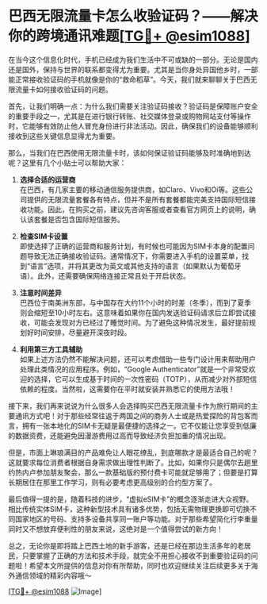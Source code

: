 # 巴西无限流量卡怎么收验证码？——解决你的跨境通讯难题[[TG💪+ @esim1088](https://t.me/s/esim1088)]

在当今这个信息化时代，手机已经成为我们生活中不可或缺的一部分。无论是国内还是国外，保持与世界的联系都变得尤为重要。尤其是当你身处异国他乡时，一部能正常接收验证码的手机就像是你的“救命稻草”。今天，我们就来聊聊关于巴西无限流量卡如何接收验证码的问题。

首先，让我们明确一点：为什么我们需要关注验证码接收？验证码是保障账户安全的重要手段之一，尤其是在进行银行转账、社交媒体登录或购物网站支付等操作时，它能够有效防止他人冒充身份进行非法活动。因此，确保我们的设备能够顺利接收到这些关键信息显得尤为重要。

那么，当我们在巴西使用无限流量卡时，该如何保证验证码能够及时准确地到达呢？这里有几个小贴士可以帮助大家：

1. **选择合适的运营商**  
   在巴西，有几家主要的移动通信服务提供商，如Claro、Vivo和Oi等。这些公司提供的无限流量套餐各有特点，但并不是所有套餐都能完美支持国际短信接收功能。因此，在购买之前，建议先咨询客服或者查看官方网页上的说明，确认该套餐是否包含国际短信服务。

2. **检查SIM卡设置**  
   即使选择了正确的运营商和服务计划，有时候也可能因为SIM卡本身的配置问题导致无法正确接收验证码。通常情况下，你需要进入手机的设置菜单，找到“语言”选项，并将其更改为英文或其他支持的语言（如果默认为葡萄牙语）。此外，还需要确保网络连接正常且处于开启状态。

3. **注意时间差异**  
   巴西位于南美洲东部，与中国存在大约11个小时的时差（冬季），而到了夏季则会缩短至10小时左右。这意味着如果你在国内发送验证码请求后立即尝试接收，可能会发现对方已经过了睡觉时间。为了避免这种情况发生，最好提前规划好时间安排，尽量避开深夜时段。

4. **利用第三方工具辅助**  
   如果上述方法仍然不能解决问题，还可以考虑借助一些专门设计用来帮助用户处理此类情况的应用程序。例如，“Google Authenticator”就是一个非常受欢迎的选择，它可以生成基于时间的一次性密码（TOTP），从而减少对外部短信依赖的程度。当然啦，这需要你在平时就安装并熟悉它的使用方法哦！

接下来，我们再来说说为什么很多人会选择购买巴西无限流量卡作为旅行期间的主要通讯方式吧！对于那些经常往返于两国之间的商务人士或是热爱探险的背包客而言，拥有一张本地化的SIM卡无疑是最便捷的选择之一。它不仅能让您享受到低廉的数据资费，还能避免因漫游费用过高而导致经济负担加重的情况出现。

但是，市面上琳琅满目的产品难免让人眼花缭乱，到底哪款才是最适合自己的呢？这就要求每位消费者根据自身需求做出理性判断了。比如，如果你只是偶尔去趟里约热内卢参加朋友聚会，那么一款基础版的预付费卡可能就足够用了；但要是打算长期居住在那里工作学习，则有必要考虑更高级别的合约型方案了。

最后值得一提的是，随着科技的进步，“虚拟eSIM卡”的概念逐渐走进大众视野。相比传统实体SIM卡，这种新型技术具有诸多优势，包括无需物理更换即可切换不同国家地区的号码、支持多设备共享同一账户等功能。对于那些希望简化行李重量同时又不想放弃便利性的朋友来说，这绝对是一个值得尝试的新方向！

总之，无论你是即将踏上巴西土地的新手游客，还是已经在那边生活多年的老居民，只要掌握了正确的方法和技术手段，就完全不用担心接收不到重要验证码的问题啦！希望本文所提供的信息对你有所帮助，同时也欢迎继续关注后续更多关于海外通信领域的精彩内容哦～

[[TG💪+ @esim1088](https://t.me/s/esim1088) ![Image](https://i.postimg.cc/4NQfJmqS/Snipaste-2025-05-13-00-14-12.png)]